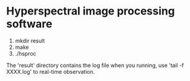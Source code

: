 # Hyperspectral image processing software
1. mkdir result
2. make
3. ./hsproc

The 'result' directory contains the log file when you running, use 'tail -f XXXX.log' to real-time observation.   
